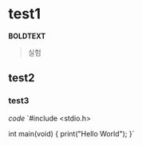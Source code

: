 # test1
**BOLDTEXT**
>실험

## test2

### test3
*code*
`#include <stdio.h>

int main(void) {
 print("Hello World");
}`
